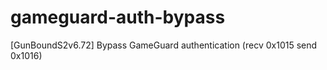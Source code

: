 # gameguard-auth-bypass
[GunBoundS2v6.72] Bypass GameGuard authentication (recv 0x1015 send 0x1016)
